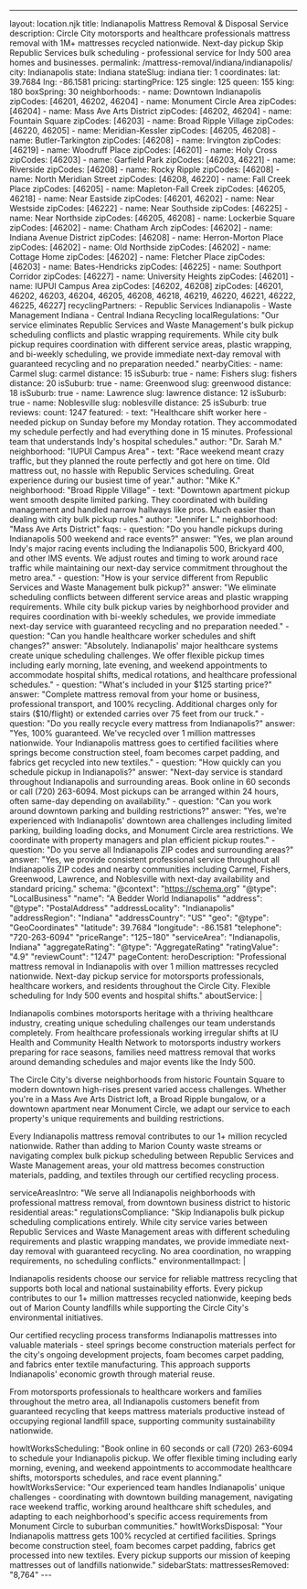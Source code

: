 ---
layout: location.njk
title: Indianapolis Mattress Removal & Disposal Service
description: Circle City motorsports and healthcare professionals mattress removal with 1M+ mattresses recycled nationwide. Next-day pickup Skip Republic Services bulk scheduling - professional service for Indy 500 area homes and businesses.
permalink: /mattress-removal/indiana/indianapolis/
city: Indianapolis state: Indiana stateSlug: indiana tier: 1 coordinates: lat: 39.7684 lng: -86.1581 pricing: startingPrice: 125 single: 125 queen: 155 king: 180 boxSpring: 30 neighborhoods: - name: Downtown Indianapolis zipCodes: [46201, 46202, 46204] - name: Monument Circle Area zipCodes: [46204] - name: Mass Ave Arts District zipCodes: [46202, 46204] - name: Fountain Square zipCodes: [46203] - name: Broad Ripple Village zipCodes: [46220, 46205] - name: Meridian-Kessler zipCodes: [46205, 46208] - name: Butler-Tarkington zipCodes: [46208] - name: Irvington zipCodes: [46219] - name: Woodruff Place zipCodes: [46201] - name: Holy Cross zipCodes: [46203] - name: Garfield Park zipCodes: [46203, 46221] - name: Riverside zipCodes: [46208] - name: Rocky Ripple zipCodes: [46208] - name: North Meridian Street zipCodes: [46208, 46220] - name: Fall Creek Place zipCodes: [46205] - name: Mapleton-Fall Creek zipCodes: [46205, 46218] - name: Near Eastside zipCodes: [46201, 46202] - name: Near Westside zipCodes: [46222] - name: Near Southside zipCodes: [46225] - name: Near Northside zipCodes: [46205, 46208] - name: Lockerbie Square zipCodes: [46202] - name: Chatham Arch zipCodes: [46202] - name: Indiana Avenue District zipCodes: [46208] - name: Herron-Morton Place zipCodes: [46202] - name: Old Northside zipCodes: [46202] - name: Cottage Home zipCodes: [46202] - name: Fletcher Place zipCodes: [46203] - name: Bates-Hendricks zipCodes: [46225] - name: Southport Corridor zipCodes: [46227] - name: University Heights zipCodes: [46201] - name: IUPUI Campus Area zipCodes: [46202, 46208] zipCodes: [46201, 46202, 46203, 46204, 46205, 46208, 46218, 46219, 46220, 46221, 46222, 46225, 46227] recyclingPartners: - Republic Services Indianapolis - Waste Management Indiana - Central Indiana Recycling localRegulations: "Our service eliminates Republic Services and Waste Management's bulk pickup scheduling conflicts and plastic wrapping requirements. While city bulk pickup requires coordination with different service areas, plastic wrapping, and bi-weekly scheduling, we provide immediate next-day removal with guaranteed recycling and no preparation needed." nearbyCities: - name: Carmel slug: carmel distance: 15 isSuburb: true - name: Fishers slug: fishers distance: 20 isSuburb: true - name: Greenwood slug: greenwood distance: 18 isSuburb: true - name: Lawrence slug: lawrence distance: 12 isSuburb: true - name: Noblesville slug: noblesville distance: 25 isSuburb: true reviews: count: 1247 featured: - text: "Healthcare shift worker here - needed pickup on Sunday before my Monday rotation. They accommodated my schedule perfectly and had everything done in 15 minutes. Professional team that understands Indy's hospital schedules." author: "Dr. Sarah M." neighborhood: "IUPUI Campus Area" - text: "Race weekend meant crazy traffic, but they planned the route perfectly and got here on time. Old mattress out, no hassle with Republic Services scheduling. Great experience during our busiest time of year." author: "Mike K." neighborhood: "Broad Ripple Village" - text: "Downtown apartment pickup went smooth despite limited parking. They coordinated with building management and handled narrow hallways like pros. Much easier than dealing with city bulk pickup rules." author: "Jennifer L." neighborhood: "Mass Ave Arts District" faqs: - question: "Do you handle pickups during Indianapolis 500 weekend and race events?" answer: "Yes, we plan around Indy's major racing events including the Indianapolis 500, Brickyard 400, and other IMS events. We adjust routes and timing to work around race traffic while maintaining our next-day service commitment throughout the metro area." - question: "How is your service different from Republic Services and Waste Management bulk pickup?" answer: "We eliminate scheduling conflicts between different service areas and plastic wrapping requirements. While city bulk pickup varies by neighborhood provider and requires coordination with bi-weekly schedules, we provide immediate next-day service with guaranteed recycling and no preparation needed." - question: "Can you handle healthcare worker schedules and shift changes?" answer: "Absolutely. Indianapolis' major healthcare systems create unique scheduling challenges. We offer flexible pickup times including early morning, late evening, and weekend appointments to accommodate hospital shifts, medical rotations, and healthcare professional schedules." - question: "What's included in your $125 starting price?" answer: "Complete mattress removal from your home or business, professional transport, and 100% recycling. Additional charges only for stairs ($10/flight) or extended carries over 75 feet from our truck." - question: "Do you really recycle every mattress from Indianapolis?" answer: "Yes, 100% guaranteed. We've recycled over 1 million mattresses nationwide. Your Indianapolis mattress goes to certified facilities where springs become construction steel, foam becomes carpet padding, and fabrics get recycled into new textiles." - question: "How quickly can you schedule pickup in Indianapolis?" answer: "Next-day service is standard throughout Indianapolis and surrounding areas. Book online in 60 seconds or call (720) 263-6094. Most pickups can be arranged within 24 hours, often same-day depending on availability." - question: "Can you work around downtown parking and building restrictions?" answer: "Yes, we're experienced with Indianapolis' downtown area challenges including limited parking, building loading docks, and Monument Circle area restrictions. We coordinate with property managers and plan efficient pickup routes." - question: "Do you serve all Indianapolis ZIP codes and surrounding areas?" answer: "Yes, we provide consistent professional service throughout all Indianapolis ZIP codes and nearby communities including Carmel, Fishers, Greenwood, Lawrence, and Noblesville with next-day availability and standard pricing." schema: "@context": "https://schema.org" "@type": "LocalBusiness" "name": "A Bedder World Indianapolis" "address": "@type": "PostalAddress" "addressLocality": "Indianapolis" "addressRegion": "Indiana" "addressCountry": "US" "geo": "@type": "GeoCoordinates" "latitude": 39.7684 "longitude": -86.1581 "telephone": "720-263-6094" "priceRange": "$125-$180" "serviceArea": "Indianapolis, Indiana" "aggregateRating": "@type": "AggregateRating" "ratingValue": "4.9" "reviewCount": "1247" pageContent: heroDescription: "Professional mattress removal in Indianapolis with over 1 million mattresses recycled nationwide. Next-day pickup service for motorsports professionals, healthcare workers, and residents throughout the Circle City. Flexible scheduling for Indy 500 events and hospital shifts." aboutService: | <p>Indianapolis combines motorsports heritage with a thriving healthcare industry, creating unique scheduling challenges our team understands completely. From healthcare professionals working irregular shifts at IU Health and Community Health Network to motorsports industry workers preparing for race seasons, families need mattress removal that works around demanding schedules and major events like the Indy 500.</p> <p>The Circle City's diverse neighborhoods from historic Fountain Square to modern downtown high-rises present varied access challenges. Whether you're in a Mass Ave Arts District loft, a Broad Ripple bungalow, or a downtown apartment near Monument Circle, we adapt our service to each property's unique requirements and building restrictions.</p> <p>Every Indianapolis mattress removal contributes to our 1+ million recycled nationwide. Rather than adding to Marion County waste streams or navigating complex bulk pickup scheduling between Republic Services and Waste Management areas, your old mattress becomes construction materials, padding, and textiles through our certified recycling process.</p> serviceAreasIntro: "We serve all Indianapolis neighborhoods with professional mattress removal, from downtown business district to historic residential areas:" regulationsCompliance: "Skip Indianapolis bulk pickup scheduling complications entirely. While city service varies between Republic Services and Waste Management areas with different scheduling requirements and plastic wrapping mandates, we provide immediate next-day removal with guaranteed recycling. No area coordination, no wrapping requirements, no scheduling conflicts." environmentalImpact: | <p>Indianapolis residents choose our service for reliable mattress recycling that supports both local and national sustainability efforts. Every pickup contributes to our 1+ million mattresses recycled nationwide, keeping beds out of Marion County landfills while supporting the Circle City's environmental initiatives.</p> <p>Our certified recycling process transforms Indianapolis mattresses into valuable materials - steel springs become construction materials perfect for the city's ongoing development projects, foam becomes carpet padding, and fabrics enter textile manufacturing. This approach supports Indianapolis' economic growth through material reuse.</p> <p>From motorsports professionals to healthcare workers and families throughout the metro area, all Indianapolis customers benefit from guaranteed recycling that keeps mattress materials productive instead of occupying regional landfill space, supporting community sustainability nationwide.</p> howItWorksScheduling: "Book online in 60 seconds or call (720) 263-6094 to schedule your Indianapolis pickup. We offer flexible timing including early morning, evening, and weekend appointments to accommodate healthcare shifts, motorsports schedules, and race event planning." howItWorksService: "Our experienced team handles Indianapolis' unique challenges - coordinating with downtown building management, navigating race weekend traffic, working around healthcare shift schedules, and adapting to each neighborhood's specific access requirements from Monument Circle to suburban communities." howItWorksDisposal: "Your Indianapolis mattress gets 100% recycled at certified facilities. Springs become construction steel, foam becomes carpet padding, fabrics get processed into new textiles. Every pickup supports our mission of keeping mattresses out of landfills nationwide." sidebarStats: mattressesRemoved: "8,764" ---
